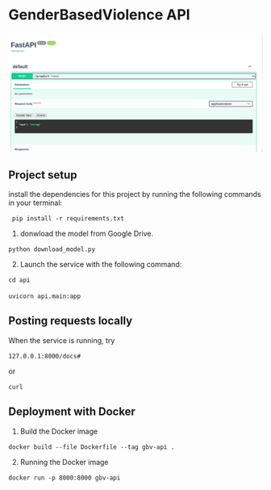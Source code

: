 # GenderBasedViolence API

![api](./images/image.png)

## Project setup

install the dependencies for this project by running the following commands in your terminal:
```
 pip install -r requirements.txt
```

1. donwload the model from Google Drive.
```
python download_model.py
```

2. Launch the service with the following command:
```
cd api

uvicorn api.main:app
```

## Posting requests locally
When the service is running, try
```
127.0.0.1:8000/docs#
```
or 
```
curl
```

## Deployment with Docker
1. Build the Docker image
```
docker build --file Dockerfile --tag gbv-api .
```

2. Running the Docker image
```
docker run -p 8000:8000 gbv-api
```

